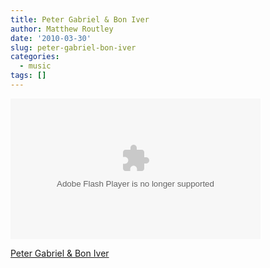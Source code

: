 ```yaml
---
title: Peter Gabriel & Bon Iver
author: Matthew Routley
date: '2010-03-30'
slug: peter-gabriel-bon-iver
categories:
  - music
tags: []
---
```


<object classid="clsid:D27CDB6E-AE6D-11cf-96B8-444553540000" width="400" height="225"><param name="allowFullScreen" value="true" /><param name="movie" value="http://video.realworld.co.uk/video.swf?videoDomainRef=petergabriel&amp;videoId=tiSC-GpI_KXsY6o." /><embed type="application/x-shockwave-flash" src="http://video.realworld.co.uk/video.swf?videoDomainRef=petergabriel&amp;videoId=tiSC-GpI_KXsY6o." allowfullscreen="true" width="400" height="225"></embed></object><p><a href="http://www.petergabriel.com/video/detail/oWCkhz1KqF43GUY./">Peter Gabriel &amp; Bon Iver</a></p>